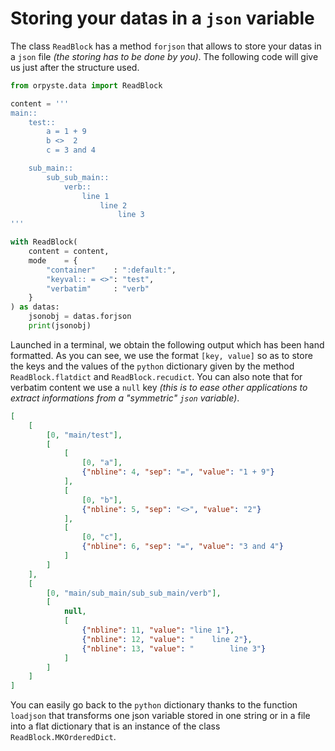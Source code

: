 Storing your datas in a `json` variable
=======================================

The class `ReadBlock` has a method `forjson` that allows to store your datas in a `json` file *(the storing has to be done by you)*. The following code will give us just after the structure used.

```python
from orpyste.data import ReadBlock

content = '''
main::
    test::
        a = 1 + 9
        b <>  2
        c = 3 and 4

    sub_main::
        sub_sub_main::
            verb::
                line 1
                    line 2
                        line 3
'''

with ReadBlock(
    content = content,
    mode    = {
        "container"    : ":default:",
        "keyval:: = <>": "test",
        "verbatim"     : "verb"
    }
) as datas:
    jsonobj = datas.forjson
    print(jsonobj)
```


Launched in a terminal, we obtain the following output which has been hand formatted. As you can see, we use the format `[key, value]` so as to store the keys and the values of the `python` dictionary given by the method `ReadBlock.flatdict` and `ReadBlock.recudict`. You can also note that for verbatim content we use a `null` key *(this is to ease other applications to extract informations from a "symmetric" `json` variable)*.

```json
[
    [
        [0, "main/test"],
        [
            [
                [0, "a"],
                {"nbline": 4, "sep": "=", "value": "1 + 9"}
            ],
            [
                [0, "b"],
                {"nbline": 5, "sep": "<>", "value": "2"}
            ],
            [
                [0, "c"],
                {"nbline": 6, "sep": "=", "value": "3 and 4"}
            ]
        ]
    ],
    [
        [0, "main/sub_main/sub_sub_main/verb"],
        [
            null,
            [
                {"nbline": 11, "value": "line 1"},
                {"nbline": 12, "value": "    line 2"},
                {"nbline": 13, "value": "        line 3"}
            ]
        ]
    ]
]
```


You can easily go back to the `python` dictionary thanks to the function `loadjson` that transforms one json variable stored in one string or in a file into a flat dictionary that is an instance of the class `ReadBlock.MKOrderedDict`.
